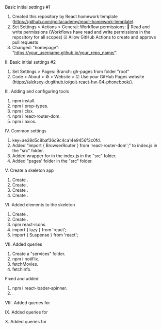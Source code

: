 Basic initial settings #1
1. Created this repository by React homework template (https://github.com/goitacademy/react-homework-template).
2. Set Settings > Actions > General:
   Workflow permissions:
   🔘 Read and write permissions (Workflows have read and write permissions in the repository for all scopes)
   ☑  Allow GitHub Actions to create and approve pull requests
3. Changed: "homepage": "https://your_username.github.io/your_repo_name/".

II. Basic initial settings #2
1. Set Settings > Pages:
   Branch: gh-pages from folder "root"
2. Code > About > ⚙ > Website > ☑ Use your GitHub Pages website
   (https://aleksey-dr.github.io/goit-react-hw-04-phonebook/).

III. Adding and configuring tools
1. npm install.
2. npm i prop-types.
3. npm i clsx.
4. npm i react-router-dom.
5. npm i axios.

IV. Common settings
1. key=ae38d5c8baf36c9c4ca14e9456f3c0fd.
2. Added "import { BrowserRouter } from 'react-router-dom';" to index.js in the "src" folder.
3. Added <BrowserRouter basename="goit-react-hw-05-movies"> wrapper for <App> in the index.js in the "src" folder.
4. Added "pages' folder in the "src" folder.

V. Create a skeleton app
1. Create <Layout>.
2. Create <Home>.
3. Create <Movies>.
4. Create <Film>.

VI. Added elements to the skeleton
1. Create <Cast>.
2. Create <Reviews>.
3. npm react-icons.
4. import { lazy } from 'react';
5. import { Suspense } from 'react';

VII. Added queries
1. Create a "services" folder.
2. npm i notiflix.
3. fetchMovies.
4. fetchInfo.

Fixed and added
1. npm i react-loader-spinner.
2. <Loader>.

VIII. Added queries for <Cast>

IX. Added queries for <Reviews>

X. Added queries for <Searchbar>